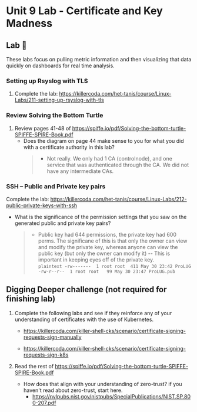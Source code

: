 # Unit 9 Lab - Certificate and Key Madness


## Lab 🧪

These labs focus on pulling metric information and then visualizing that data quickly on dashboards for real time analysis.

<!-- #### Downloads -->

<!-- The lab has been provided below. The document(s) can be transposed to -->
<!-- the desired format so long as the content is preserved. For example, the `.txt` -->
<!-- could be transposed to a `.md` file. -->

<!-- - <a href="./assets/downloads/u9/u9_lab.txt" target="_blank" download>📥 u9_lab(`.txt`)</a> -->
<!-- - <a href="./assets/downloads/u9/u9_lab.pdf" target="_blank" download>📥 u9_lab(`.pdf`)</a> -->

### Setting up Rsyslog with TLS

1. Complete the lab: <https://killercoda.com/het-tanis/course/Linux-Labs/211-setting-up-rsyslog-with-tls>

### Review Solving the Bottom Turtle

1. Review pages 41-48 of <https://spiffe.io/pdf/Solving-the-bottom-turtle-SPIFFE-SPIRE-Book.pdf>
    - Does the diagram on page 44 make sense to you for what you did with a certificate authority in this lab?
        > - Not really. We only had 1 CA (controlnode), and one service that was
        >   authenticated through the CA. We did not have any intermediate CAs.  

### SSH – Public and Private key pairs

Complete the lab: <https://killercoda.com/het-tanis/course/Linux-Labs/212-public-private-keys-with-ssh>

- What is the significance of the permission settings that you saw on the generated
 public and private key pairs?

    > - Public key had 644 permissions, the private key had 600 perms. 
    >   The significane of this is that only the owner can view and modify the
    >   private key, whereas anyone can view the public key (but only the owner
    >   can modify it) -- This is important in keeping eyes off of the private key.  
        ```plaintext
        -rw-------  1 root root  411 May 30 23:42 ProLUG
        -rw-r--r--  1 root root   99 May 30 23:47 ProLUG.pub
        ```

<!-- TODO: PR to fix `cat authorized_key`, add exit when necessary -->



## Digging Deeper challenge (not required for finishing lab)

1. Complete the following labs and see if they reinforce any of your understanding of certificates with
   the use of Kubernetes.

    - <https://killercoda.com/killer-shell-cks/scenario/certificate-signing-requests-sign-manually>

    - <https://killercoda.com/killer-shell-cks/scenario/certificate-signing-requests-sign-k8s>

2. Read the rest of <https://spiffe.io/pdf/Solving-the-bottom-turtle-SPIFFE-SPIRE-Book.pdf>

    - How does that align with your understanding of zero-trust? if you haven't read about zero-trust, start here.  
        - <https://nvlpubs.nist.gov/nistpubs/SpecialPublications/NIST.SP.800-207.pdf>


